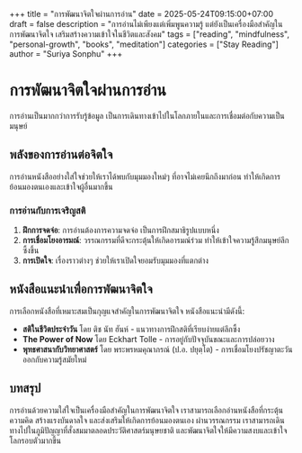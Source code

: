 +++
title = "การพัฒนาจิตใจผ่านการอ่าน"
date = 2025-05-24T09:15:00+07:00
draft = false
description = "การอ่านไม่เพียงแต่เพิ่มพูนความรู้ แต่ยังเป็นเครื่องมือสำคัญในการพัฒนาจิตใจ เสริมสร้างความเข้าใจในชีวิตและสังคม"
tags = ["reading", "mindfulness", "personal-growth", "books", "meditation"]
categories = ["Stay Reading"]
author = "Suriya Sonphu"
+++

# การพัฒนาจิตใจผ่านการอ่าน

การอ่านเป็นมากกว่าการรับรู้ข้อมูล เป็นการเดินทางเข้าไปในโลกภายในและการเชื่อมต่อกับความเป็นมนุษย์

## พลังของการอ่านต่อจิตใจ

การอ่านหนังสืออย่างใส่ใจช่วยให้เราได้พบกับมุมมองใหม่ๆ ที่อาจไม่เคยนึกถึงมาก่อน ทำให้เกิดการย้อนมองตนเองและเข้าใจผู้อื่นมากขึ้น

### การอ่านกับการเจริญสติ

1. **ฝึกการจดจ่อ**: การอ่านต้องการความจดจ่อ เป็นการฝึกสมาธิรูปแบบหนึ่ง
2. **การเชื่อมโยงอารมณ์**: วรรณกรรมที่ดีจะกระตุ้นให้เกิดอารมณ์ร่วม ทำให้เข้าใจความรู้สึกมนุษย์ลึกซึ้งขึ้น
3. **การเปิดใจ**: เรื่องราวต่างๆ ช่วยให้เราเปิดใจยอมรับมุมมองที่แตกต่าง

## หนังสือแนะนำเพื่อการพัฒนาจิตใจ

การเลือกหนังสือที่เหมาะสมเป็นกุญแจสำคัญในการพัฒนาจิตใจ หนังสือแนะนำมีดังนี้:

* **สติในชีวิตประจำวัน** โดย ติช นัท ฮันห์ - แนวทางการฝึกสติที่เรียบง่ายแต่ลึกซึ้ง
* **The Power of Now** โดย Eckhart Tolle - การอยู่กับปัจจุบันขณะและการปล่อยวาง
* **พุทธศาสนากับวิทยาศาสตร์** โดย พระพรหมคุณาภรณ์ (ป.อ. ปยุตฺโต) - การเชื่อมโยงปรัชญาตะวันออกกับความรู้สมัยใหม่

## บทสรุป

การอ่านด้วยความใส่ใจเป็นเครื่องมือสำคัญในการพัฒนาจิตใจ เราสามารถเลือกอ่านหนังสือที่กระตุ้นความคิด สร้างแรงบันดาลใจ และส่งเสริมให้เกิดการย้อนมองตนเอง ผ่านวรรณกรรม เราสามารถเดินทางไปในภูมิปัญญาที่สั่งสมมาตลอดประวัติศาสตร์มนุษยชาติ และพัฒนาจิตใจให้มีความสงบและเข้าใจโลกรอบตัวมากขึ้น
